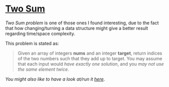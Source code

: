 # [Two Sum](https://leetcode.com/problems/two-sum/) # 
_Two Sum problem_ is one of those ones I found interesting, 
due to the fact that how changing/turning a data structure might give a better result regarding time/space complexity.

This problem is stated as: 
>Given an array of integers **nums** and an integer **target**, return indices of the two numbers such that they add up to target.
>You may assume that each input would _have exactly one solution_, and you _may not use the same element twice_.  

_You might also like to have a look at/run it [here](https://replit.com/@reza-khojasteh/Two-Sum#index.js)_.
